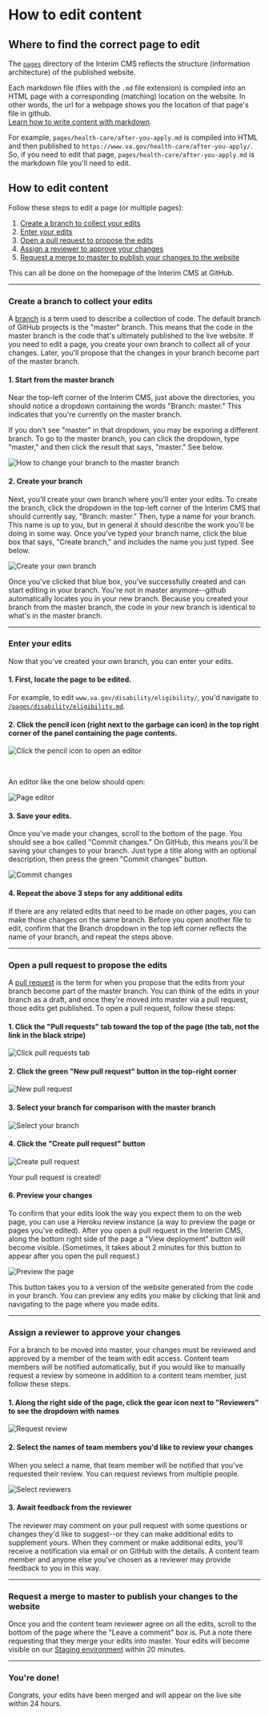 # How to edit content

## Where to find the correct page to edit
The [`pages`](https://github.com/department-of-veterans-affairs/vagov-content/tree/master/pages) directory of the Interim CMS reflects the structure (information architecture) of the published website. 

Each markdown file (files with the `.md` file extension) is compiled into an HTML page with a corresponding (matching) location on the website. In other words, the url for a webpage shows you the location of that page's file in github. <br>
[Learn how to write content with markdown](https://www.markdownguide.org).

For example, `pages/health-care/after-you-apply.md` is compiled into HTML and then published to `https://www.va.gov/health-care/after-you-apply/`. So, if you need to edit that page, `pages/health-care/after-you-apply.md` is the markdown file you'll need to edit.

## How to edit content
Follow these steps to edit a page (or multiple pages):

1. [Create a branch to collect your edits](#create-a-branch-to-collect-your-edits)
2. [Enter your edits](#enter-your-edits)
3. [Open a pull request to propose the edits](#open-a-pull-request-to-propose-the-edits)
4. [Assign a reviewer to approve your changes](#assign-a-reviewer-to-approve-your-changes)
5. [Request a merge to master to publish your changes to the website](#request-a-merge-to-master-to-publish-your-changes-to-the-website)

This can all be done on the homepage of the Interim CMS at GitHub.

---

### Create a branch to collect your edits
A [branch](https://help.github.com/articles/about-branches/) is a term used to describe a collection of code. The default branch of GitHub projects is the "master" branch. This means that the code in the master branch is the code that's ultimately published to the live website. If you need to edit a page, you create your own branch to collect all of your changes. Later, you'll propose that the changes in your branch become part of the master branch.

#### 1. Start from the master branch
Near the top-left corner of the Interim CMS, just above the directories, you should notice a dropdown containing the words "Branch: master." This indicates that you're currently on the master branch.

If you don't see "master" in that dropdown, you may be exporing a different branch. To go to the master branch, you can click the dropdown, type "master," and then click the result that says, "master." See below.

![How to change your branch to the master branch](images/find-master.png)

#### 2. Create your branch
Next, you'll create your own branch where you'll enter your edits. To create the branch, click the dropdown in the top-left corner of the Interim CMS that should currently say, "Branch: master." Then, type a name for your branch. This name is up to you, but in general it should describe the work you'll be doing in some way. Once you've typed your branch name, click the blue box that says, "Create branch," and includes the name you just typed. See below.

![Create your own branch](images/create-branch.png)

Once you've clicked that blue box, you've successfully created and can start editing in your branch. You're not in master anymore--github automatically locates you in your new branch. Because you created your branch from the master branch, the code in your new branch is identical to what's in the master branch.

---

### Enter your edits
Now that you've created your own branch, you can enter your edits.

#### 1. First, locate the page to be edited.

For example, to edit `www.va.gov/disability/eligibility/`, you'd navigate to [`/pages/disability/eligibility.md`](https://github.com/department-of-veterans-affairs/vagov-content/blob/awesome-new-branch/pages/disability/eligibility.md).

#### 2. Click the pencil icon (right next to the garbage can icon) in the top right corner of the panel containing the page contents.

![Click the pencil icon to open an editor](images/edit-page.png)

<br>

An editor like the one below should open:

![Page editor](images/page-editor.png)

#### 3. Save your edits.
Once you've made your changes, scroll to the bottom of the page. You should see a box called "Commit changes." On GitHub, this means you'll be saving your changes to your branch. Just type a title along with an optional description, then press the green "Commit changes" button.

![Commit changes](images/save-edits.png)

#### 4. Repeat the above 3 steps for any additional edits
If there are any related edits that need to be made on other pages, you can make those changes on the same branch. Before you open another file to edit, confirm that the Branch dropdown in the top left corner reflects the name of your branch, and repeat the steps above.

---

### Open a pull request to propose the edits
A [pull request](https://help.github.com/articles/about-pull-requests/) is the term for when you propose that the edits from your branch become part of the master branch. You can think of the edits in your branch as a draft, and once they're moved into master via a pull request, those edits get published. To open a pull request, follow these steps:

#### 1. Click the "Pull requests" tab toward the top of the page (the tab, not the link in the black stripe)

![Click pull requests tab](images/pr-tab.png)

#### 2. Click the green "New pull request" button in the top-right corner

![New pull request](images/new-pr.png)

#### 3. Select your branch for comparison with the master branch

![Select your branch](images/pr-compare.png)

#### 4. Click the "Create pull request" button

![Create pull request](images/create-pr.png)


Your pull request is created!

#### 6. Preview your changes
To confirm that your edits look the way you expect them to on the web page, you can use a Heroku review instance (a way to preview the page or pages you've edited). After you open a pull request in the Interim CMS, along the bottom right side of the page a "View deployment" button will become visible. (Sometimes, it takes about 2 minutes for this button to appear after you open the pull request.)

![Preview the page](images/view-deployment.png)

This button takes you to a version of the website generated from the code in your branch. You can preview any edits you make by clicking that link and navigating to the page where you made edits.

---

### Assign a reviewer to approve your changes
For a branch to be moved into master, your changes must be reviewed and approved by a member of the team with edit access. Content team members will be notified automatically, but if you would like to manually request a review by someone in addition to a content team member, just follow these steps.

#### 1. Along the right side of the page, click the gear icon next to "Reviewers" to see the dropdown with names

![Request review](images/request-review.png)

#### 2. Select the names of team members you'd like to review your changes
When you select a name, that team member will be notified that you've requested their review. You can request reviews from multiple people.

![Select reviewers](images/select-members.png)

#### 3. Await feedback from the reviewer
The reviewer may comment on your pull request with some questions or changes they'd like to suggest--or they can make additional edits to supplement yours. When they comment or make additional edits, you'll receive a notification via email or on GitHub with the details. A content team member and anyone else you've chosen as a reviewer may provide feedback to you in this way.

---

### Request a merge to master to publish your changes to the website
Once you and the content team reviewer agree on all the edits, scroll to the bottom of the page where the "Leave a comment" box is. Put a note there requesting that they merge your edits into master. Your edits will become visible on our [Staging environment](https://staging.va.gov/) within 20 minutes.

---

### You're done! 
Congrats, your edits have been merged and will appear on the live site within 24 hours.
